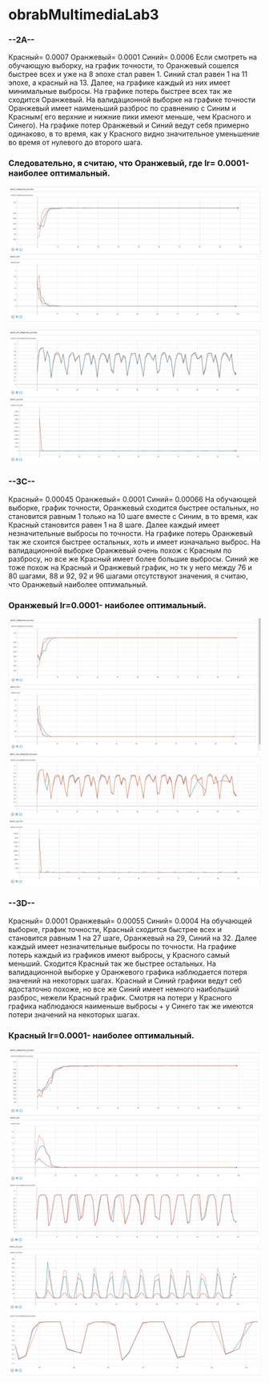 # obrabMultimediaLab3
### --2А--
Красный= 0.0007
Оранжевый= 0.0001
Синий= 0.0006
Если смотреть на обучающую выборку, на график точности,  то Оранжевый сошелся быстрее всех и уже на 8 эпохе стал равен 1. Синий стал равен
1 на 11 эпохе, а красный на 13. Далее, на графике каждый из них имеет минимальные выбросы.
На графике потерь быстрее всех так же сходится Оранжевый. 
На валидационной выборке на графике точности Оранжевый имеет наименьший разброс по сравнению с Синим и Красным( его верхние и нижние пики
имеют меньше, чем Красного и Синего). На графике потер Оранжевый и Синий ведут себя примерно одинаково, в то время, как у Красного видно 
значительное уменьшение во время от нулевого до второго шага.
### Следовательно, я считаю, что Оранжевый, где lr= 0.0001- наиболее оптимальный.
![1](https://github.com/IGRICHINSKYBSU/obrabMultimediaLab3/raw/master/2a_1.jpg) 

![1](https://github.com/IGRICHINSKYBSU/obrabMultimediaLab3/raw/master/2a_2.jpg) 


### --3С--
Красный= 0.00045
Оранжевый= 0.0001
Синий= 0.00066
На обучающей выборке, график точности, Оранжевый сходится быстрее остальных, но становится равным 1 только на 10 шаге вместе с Синим, в то
время, как Красный становится равен 1 на 8 шаге. Далее каждый имеет незначительные выбросы по точности. На графике потерь Оранжевый так же схоится быстрее
остальных, хоть и имеет изначально выброс.
На валидационной выборке Оранжевый очень похож с Красным по разбросу, но все же Красный имеет более большие выбросы. Синий же тоже похож 
на Красный и Оранжевый график, но тк у него между 76 и 80 шагами, 88 и 92, 92 и 96 шагами отсутствуют значения, я считаю, что Оранжевый 
наиболее оптимальный.
### Оранжевый lr=0.0001- наиболее оптимальный.

![1](https://github.com/IGRICHINSKYBSU/obrabMultimediaLab3/raw/master/3c_1.jpg) 
![1](https://github.com/IGRICHINSKYBSU/obrabMultimediaLab3/raw/master/3c_2.jpg) 

### --3D--
Красный= 0.0001
Оранжевый= 0.00055
Синий= 0.0004
На обучающей выборке, график точности, Красный сходится быстрее всех и становится равным 1 на 27 шаге, Оранжевый на 29, Синий на 32.
Далее каждый имеет незначительные выбросы по точности. На графике потерь каждый из графиков имеют выбросы, у Красного самый меньший. Сходится Красный 
так же быстрее остальных.
На валидационной выборке у Оранжевого графика наблюдается потеря значений на некоторых шагах. Красный и Синий графики ведут себ ядостаточно похоже,
но все же Синий имеет немного наибольший разброс, нежели Красный график. Смотря на потери у Красного графика наблюдаюся наименьше выбросы + у Синего
так же имеются потери значений на некоторых шагах.
### Красный lr=0.0001- наиболее оптимальный.
![1](https://github.com/IGRICHINSKYBSU/obrabMultimediaLab3/raw/master/3d_1.jpg) 
![1](https://github.com/IGRICHINSKYBSU/obrabMultimediaLab3/raw/master/3d_2.jpg) 
![1](https://github.com/IGRICHINSKYBSU/obrabMultimediaLab3/raw/master/3d_3.jpg) 

